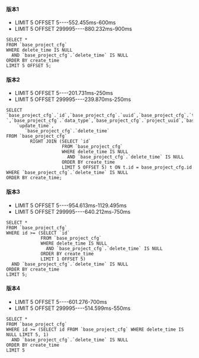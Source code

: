 #### 版本1
- LIMIT 5 OFFSET 5----552.455ms-600ms
- LIMIT 5 OFFSET 299995----880.232ms-900ms

```mysql
SELECT *
FROM `base_project_cfg`
WHERE delete_time IS NULL
  AND `base_project_cfg`.`delete_time` IS NULL
ORDER BY create_time
LIMIT 5 OFFSET 5;
```

#### 版本2

- LIMIT 5 OFFSET 5----201.731ms-250ms
- LIMIT 5 OFFSET 299995----239.870ms-250ms

```mysql
SELECT `base_project_cfg`.`id`,`base_project_cfg`.`uuid`,`base_project_cfg`.`type`,`base_project_cfg`.`name`,`base_project_cfg`.`value`,`base_project_cfg`.`desc
`,`base_project_cfg`.`data_type`,`base_project_cfg`.`project_uuid`,`base_project_cfg`.`create_by`,`base_project_cfg`.`update_by`,`base_project_cfg`.`create_time`,`base_project_cfg`.
    `update_time`,
       `base_project_cfg`.`delete_time`
FROM `base_project_cfg`
         RIGHT JOIN (SELECT `id`
                     FROM `base_project_cfg`
                     WHERE delete_time IS NULL
                       AND `base_project_cfg`.`delete_time` IS NULL
                     ORDER BY create_time
                     LIMIT 5 OFFSET 5) t ON t.id = base_project_cfg.id
WHERE `base_project_cfg`.`delete_time` IS NULL
ORDER BY create_time;
```

#### 版本3

- LIMIT 5 OFFSET 5----954.613ms-1129.495ms
- LIMIT 5 OFFSET 299995----640.212ms-750ms

```
SELECT *
FROM `base_project_cfg`
WHERE id >= (SELECT `id`
             FROM `base_project_cfg`
             WHERE delete_time IS NULL
               AND `base_project_cfg`.`delete_time` IS NULL
             ORDER BY create_time
             LIMIT 1 OFFSET 5)
  AND `base_project_cfg`.`delete_time` IS NULL
ORDER BY create_time
LIMIT 5;
```

#### 版本4

- LIMIT 5 OFFSET 5----601.276-700ms
- LIMIT 5 OFFSET 299995----514.599ms-550ms

```
SELECT *
FROM `base_project_cfg`
WHERE id >= (SELECT id FROM `base_project_cfg` WHERE delete_time IS NULL LIMIT 5, 1)
  AND `base_project_cfg`.`delete_time` IS NULL
ORDER BY create_time
LIMIT 5
```
